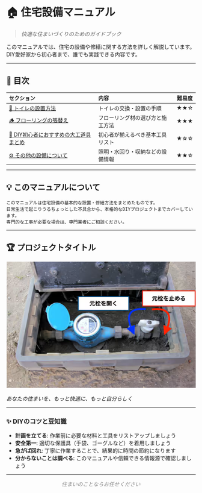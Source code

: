 # 🏠 住宅設備マニュアル

> *快適な住まいづくりのためのガイドブック*

このマニュアルでは、住宅の設備や修繕に関する方法を詳しく解説しています。DIY愛好家から初心者まで、誰でも実践できる内容です。

---

## 📑 目次

| セクション | 内容 | 難易度 |
|:----------|:-----|:-----:|
| [🚽 トイレの設置方法](toilet-installation.html) | トイレの交換・設置の手順 | ★★☆ |
| [🪵 フローリングの張替え](flooring-replacement.html) | フローリング材の選び方と施工方法 | ★★★ |
| [🔨 DIY初心者におすすめの大工道具まとめ](kougu.html) | 初心者が揃えるべき基本工具リスト | ★☆☆ |
| [⚙️ その他の設備について](other-equipment.md) | 照明・水回り・収納などの設備情報 | ★★☆ |

---

## 💡 このマニュアルについて

```
このマニュアルは住宅設備の基本的な設置・修繕方法をまとめたものです。
日常生活で起こりうるちょっとした不具合から、本格的なDIYプロジェクトまでカバーしています。
専門的な工事が必要な場合は、専門業者にご相談ください。
```

---

## 🏆 プロジェクトタイトル

![プロジェクトロゴ](30.png)

*あなたの住まいを、もっと快適に、もっと自分らしく*

---

### ✨ DIYのコツと豆知識

* **計画を立てる**: 作業前に必要な材料と工具をリストアップしましょう
* **安全第一**: 適切な保護具（手袋、ゴーグルなど）を着用しましょう
* **急がば回れ**: 丁寧に作業することで、結果的に時間の節約になります
* **分からないことは調べる**: このマニュアルや信頼できる情報源で確認しましょう

---

<div style="text-align: center; font-style: italic; color: #888;">
住まいのことならお任せください
</div>

<!-- スタイル適用例 -->
<link rel="stylesheet" href="assets/css/custom.css">
